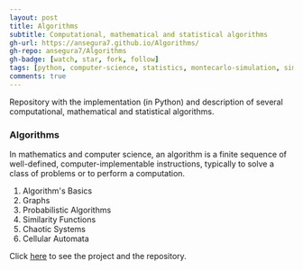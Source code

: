 ```yaml
---
layout: post
title: Algorithms
subtitle: Computational, mathematical and statistical algorithms
gh-url: https://ansegura7.github.io/Algorithms/
gh-repo: ansegura7/Algorithms
gh-badge: [watch, star, fork, follow]
tags: [python, computer-science, statistics, montecarlo-simulation, similarity-measures, chaotic-systems, cellular-automata, prime-numbers, fractals, graph, dijkstra-algorithm, networkx]
comments: true
---
```


Repository with the implementation (in Python) and description of several computational, mathematical and statistical algorithms.

### Algorithms
In mathematics and computer science, an algorithm is a finite sequence of well-defined, computer-implementable instructions, typically to solve a class of problems or to perform a computation.

1. Algorithm's Basics
2. Graphs
3. Probabilistic Algorithms
4. Similarity Functions
5. Chaotic Systems
6. Cellular Automata

Click [here](https://ansegura7.github.io/Algorithms/) to see the project and the repository.

